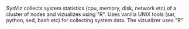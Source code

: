 SysViz collects system statistics (cpu, memory, disk, network etc) of a cluster of nodes and vizualizes using "R".
Uses vanilla UNIX tools (sar, python, sed, bash etc) for collecting system data. The vizualizer uses "R"
